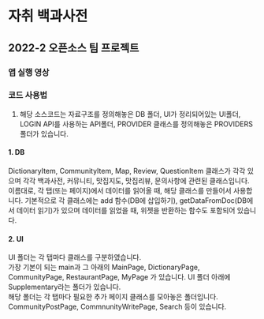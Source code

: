 # 자취 백과사전
## 2022-2 오픈소스 팀 프로젝트
  
  
  
  
  
  
  
### 앱 실행 영상

### 코드 사용법
1. 해당 소스코드는 자료구조를 정의해놓은 DB 폴더, UI가 정리되어있는 UI폴더, LOGIN API를 사용하는 API폴더, PROVIDER 클래스를 정의해놓은 PROVIDERS 폴더가 있습니다.

#### 1. DB
DictionaryItem, CommunityItem, Map, Review, QuestionItem 클래스가 각각 있으며 각각 백과사전, 커뮤니티, 맛집지도, 맛집리뷰, 문의사항에 관련된 클래스입니다.
이름대로, 각 탭(또는 페이지)에서 데이터를 읽어올 때, 해당 클래스를 만들어서 사용합니다.
기본적으로 각 클래스에는 add 함수(DB에 삽입하기), getDataFromDoc(DB에서 데이터 읽기)가 있으며 데이터를 읽었을 때, 위젯을 반환하는 함수도 포함되어 있습니다.

#### 2. UI
UI 폴더는 각 탭마다 클래스를 구분하였습니다.  
가장 기본이 되는 main과 그 아래의 MainPage, DictionaryPage, CommunityPage, RestaurantPage, MyPage 가 있습니다.
UI 폴더 아래에 Supplementary라는 폴더가 있습니다.  
해당 폴더는 각 탭마다 필요한 추가 페이지 클래스를 모아놓은 폴더입니다. CommunityPostPage, CommnunityWritePage, Search 등이 있습니다.

